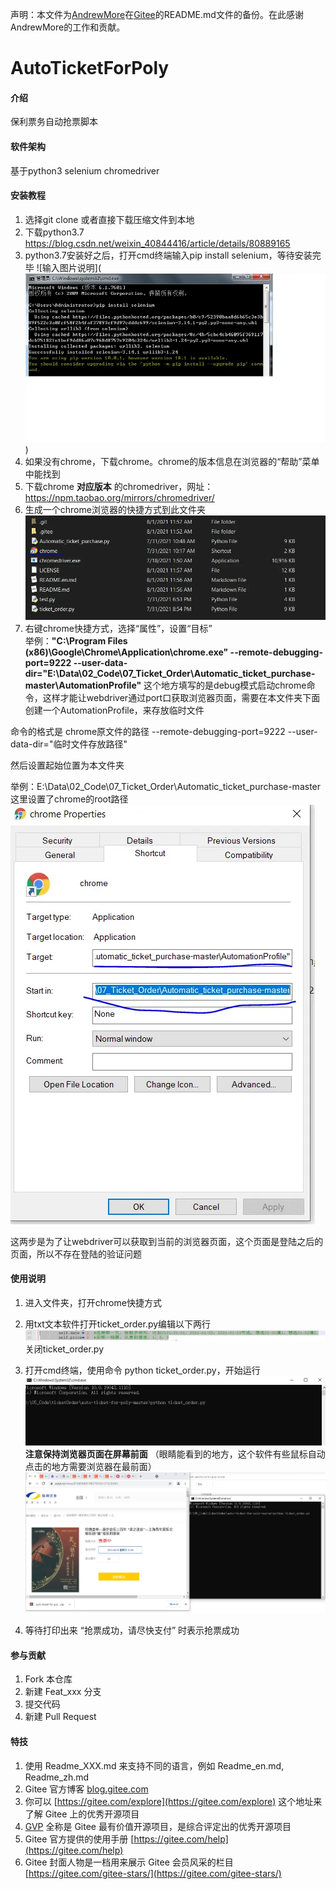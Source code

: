 声明：本文件为[AndrewMore](https://gitee.com/andrewmore)在[Gitee](https://gitee.com/andrewmore/auto-ticket-for-poly)的README.md文件的备份。在此感谢AndrewMore的工作和贡献。


# AutoTicketForPoly

#### 介绍
保利票务自动抢票脚本

#### 软件架构
基于python3
selenium
chromedriver


#### 安装教程

1.  选择git clone 或者直接下载压缩文件到本地
2.  下载python3.7  https://blog.csdn.net/weixin_40844416/article/details/80889165
3.  python3.7安装好之后，打开cmd终端输入pip install selenium，等待安装完毕
![输入图片说明](![Alt text](1.webp))
4.  如果没有chrome，下载chrome。chrome的版本信息在浏览器的“帮助”菜单中能找到
5.  下载chrome **对应版本** 的chromedriver，网址：https://npm.taobao.org/mirrors/chromedriver/
6.  生成一个chrome浏览器的快捷方式到此文件夹
![输入图片说明](2.webp)
7.  右键chrome快捷方式，选择“属性”，设置“目标”  
举例：**"C:\Program Files (x86)\Google\Chrome\Application\chrome.exe" --remote-debugging-port=9222 --user-data-dir="E:\Data\02_Code\07_Ticket_Order\Automatic_ticket_purchase-master\AutomationProfile"** 
这个地方填写的是debug模式启动chrome命令，这样才能让webdriver通过port口获取浏览器页面，需要在本文件夹下面创建一个AutomationProfile，来存放临时文件

命令的格式是  chrome原文件的路径  --remote-debugging-port=9222 --user-data-dir="临时文件存放路径"

然后设置起始位置为本文件夹

举例：E:\Data\02_Code\07_Ticket_Order\Automatic_ticket_purchase-master  这里设置了chrome的root路径
![输入图片说明](3.webp)

这两步是为了让webdriver可以获取到当前的浏览器页面，这个页面是登陆之后的页面，所以不存在登陆的验证问题


#### 使用说明

1.  进入文件夹，打开chrome快捷方式
2.  用txt文本软件打开ticket_order.py编辑以下两行
![输入图片说明](4.webp)
    关闭ticket_order.py
3.  打开cmd终端，使用命令 python ticket_order.py，开始运行
![输入图片说明](5.webp)
 **注意保持浏览器页面在屏幕前面** （眼睛能看到的地方，这个软件有些鼠标自动点击的地方需要浏览器在最前面）
![输入图片说明](6.webp)

4.  等待打印出来 “抢票成功，请尽快支付” 时表示抢票成功

#### 参与贡献

1.  Fork 本仓库
2.  新建 Feat_xxx 分支
3.  提交代码
4.  新建 Pull Request


#### 特技

1.  使用 Readme\_XXX.md 来支持不同的语言，例如 Readme\_en.md, Readme\_zh.md
2.  Gitee 官方博客 [blog.gitee.com](https://blog.gitee.com)
3.  你可以 [https://gitee.com/explore](https://gitee.com/explore) 这个地址来了解 Gitee 上的优秀开源项目
4.  [GVP](https://gitee.com/gvp) 全称是 Gitee 最有价值开源项目，是综合评定出的优秀开源项目
5.  Gitee 官方提供的使用手册 [https://gitee.com/help](https://gitee.com/help)
6.  Gitee 封面人物是一档用来展示 Gitee 会员风采的栏目 [https://gitee.com/gitee-stars/](https://gitee.com/gitee-stars/)
